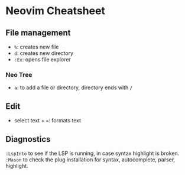 # Neovim Cheatsheet

## File management

- `%`: creates new file 
- `d`: creates new directory 
- `:Ex`: opens file explorer

### Neo Tree

- `a`: to add a file or directory, directory ends with `/`

## Edit

- select text + `=`: formats text

## Diagnostics

`:LspInto` to see if the LSP is running, in case syntax highlight is broken.
`:Mason` to check the plug installation for syntax, autocomplete, parser, highlight.

